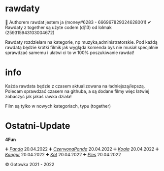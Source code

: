 # rawdaty
 
 🔧 Authorem rawdat jestem ja (money#6283 - 666967829324628001)
 ✔ Rawdaty z together są użyte codem (dj13) od lolmak (259315943103004672)
 
 Rawdaty rozdzielam na kategorie, np muzyka,administratorskie. 
 Pod każdą rawdatą będzie krótki filmik jak wygląda komenda byś nie musiał specjalnie sprawdzać samemu i ułatwi ci to w 100% poszukiwanie rawdat!
 
# info
Każda rawdata będzie z czasem aktualizowana na ładniejszą/lepszą. Polecam sprawdzać czasem na githuba, a są dodane filmy więc łatwiej zobaczyć jak jakaś rawka działa!

Film są tylko w nowych kategoriach, typu (together)

# Ostatni-Update

**4Fun**

➕ *[Panda](https://github.com/Gotowka/rawdaty-beta/tree/main/4fun/panda)* 20.04.2022
➕ *[CzerwonaPanda](https://github.com/Gotowka/rawdaty-beta/tree/main/4fun/czerwonapanda)* 20.04.2022
➕ *[Koala](https://github.com/Gotowka/rawdaty-beta/tree/main/4fun/Koala)* 20.04.2022
➕ *[Kangur](https://github.com/Gotowka/rawdaty-beta/tree/main/4fun/kangur)* 20.04.2022
➕ *[Kot](https://github.com/Gotowka/rawdaty-beta/tree/main/4fun/kot)* 20.04.2022
➕ *[Pies](https://github.com/Gotowka/rawdaty-beta/tree/main/4fun/pies)* 20.04.2022


 ©️ Gotowka 2021 - 2022
